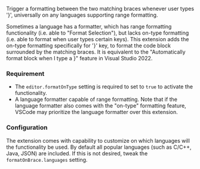 Trigger a formatting between the two matching braces whenever user types '}', universally on any languages supporting range formatting.

Sometimes a language has a formatter, which has range formatting functionality (i.e. able to "Format Selection"), but lacks on-type formatting (i.e. able to format when user types certain keys). This extension adds the on-type formatting specifically for '}' key, to format the code block surrounded by the matching braces. It is equivalent to the "Automatically format block when I type a }" feature in Visual Studio 2022.

### Requirement

* The `editor.formatOnType` setting is required to set to `true` to activate the functionality.
* A language formatter capable of range formatting. Note that if the language formatter also comes with the "on-type" formatting feature, VSCode may prioritize the language formatter over this extension.

### Configuration

The extension comes with capability to customize on which languages will the functionality be used. By default all popular languages (such as C/C++, Java, JSON) are included. If this is not desired, tweak the `formatOnBrace.languages` setting.
